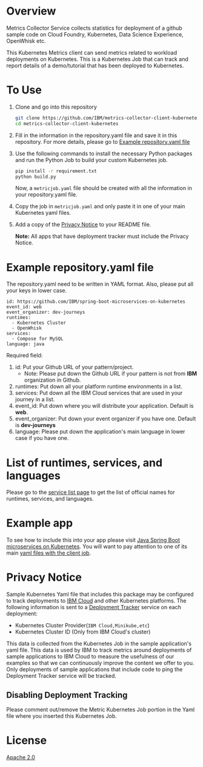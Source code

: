 # Overview

Metrics Collector Service collects statistics for deployment of a github sample code on Cloud Foundry, Kubernetes, Data Science Experience, OpenWhisk etc. 

This Kubernetes Metrics client can send metrics related to workload deployments on Kubernetes. This is a Kubernetes Job that can track and report details of a demo/tutorial that has been deployed to Kubernetes.

# To Use

1. Clone and go into this repository
	```bash
	git clone https://github.com/IBM/metrics-collector-client-kubernetes.git
	cd metrics-collector-client-kubernetes
	```
2. Fill in the information in the repository.yaml file and save it in this repository. For more details, please go to [Example repository.yaml file](#example-repositoryyaml-file)

3. Use the following commands to install the necessary Python packages and run the Python Job to build your custom Kubernetes job. 
	```bash
	pip install -r requirement.txt
	python build.py
	```
	Now, a `metricjob.yaml` file should be created with all the information in your repository.yaml file.

4. Copy the job in `metricjob.yaml` and only paste it in one of your main Kubernetes yaml files.

5. Add a copy of the [Privacy Notice](#privacy-notice) to your README file. 

   **Note:** All apps that have deployment tracker must include the Privacy Notice.

# Example **repository.yaml** file
The repository.yaml need to be written in YAML format. Also, please put all your keys in lower case.

```
id: https://github.com/IBM/spring-boot-microservices-on-kubernetes
event_id: web
event_organizer: dev-journeys
runtimes: 
  - Kubernetes Cluster
  - OpenWhisk
services: 
  - Compose for MySQL
language: java
```

Required field:
1. id: Put your Github URL of your pattern/project.
   - Note: Please put down the Github URL if your pattern is not from **IBM** organization in Github.
2. runtimes: Put down all your platform runtime environments in a list.
3. services: Put down all the IBM Cloud services that are used in your journey in a list.
4. event_id: Put down where you will distribute your application. Default is **web**. 
5. event_organizer: Put down your event organizer if you have one. Default is **dev-journeys**
6. language: Please put down the application's main language in lower case if you have one.

# List of runtimes, services, and languages

Please go to the [service list page](https://github.com/IBM/metrics-collector-service/blob/master/docs/service_list.md) to get the list of official names for runtimes, services, and languages.

# Example app

To see how to include this into your app please visit [Java Spring Boot microservices on Kubernetes](https://github.com/IBM/spring-boot-microservices-on-kubernetes).  You will want to pay attention to one of its main [yaml files with the client job](https://github.com/IBM/spring-boot-microservices-on-kubernetes/blob/master/account-summary.yaml#L62).

# Privacy Notice

Sample Kubernetes Yaml file that includes this package may be configured to track deployments to [IBM Cloud](https://www.bluemix.net/) and other Kubernetes platforms. The following information is sent to a [Deployment Tracker](https://github.com/IBM/metrics-collector-service) service on each deployment:

* Kubernetes Cluster Provider(`IBM Cloud,Minikube,etc`)
* Kubernetes Cluster ID (Only from IBM Cloud's cluster)

This data is collected from the Kubernetes Job in the sample application's yaml file. This data is used by IBM to track metrics around deployments of sample applications to IBM Cloud to measure the usefulness of our examples so that we can continuously improve the content we offer to you. Only deployments of sample applications that include code to ping the Deployment Tracker service will be tracked.

## Disabling Deployment Tracking

Please comment out/remove the Metric Kubernetes Job portion in the Yaml file where you inserted this Kubernetes Job.

# License

[Apache 2.0](LICENSE)
